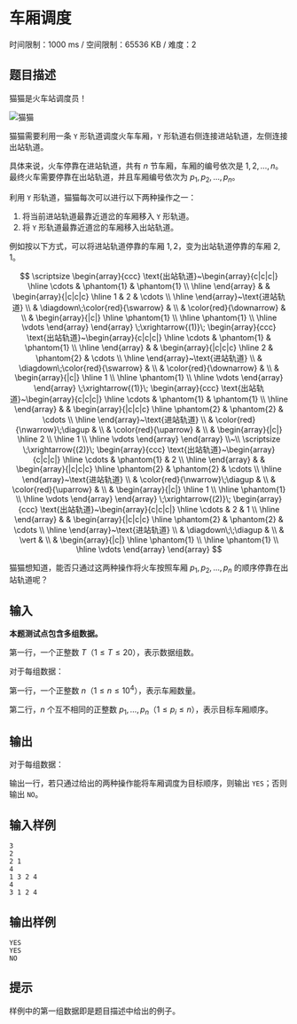 # 车厢调度

时间限制：1000 ms / 空间限制：65536 KB / 难度：2

## 题目描述

猫猫是火车站调度员！

![猫猫](https://cdn.luogu.com.cn/upload/image_hosting/2mht8kfz.png)

猫猫需要利用一条 `Y` 形轨道调度火车车厢，`Y` 形轨道右侧连接进站轨道，左侧连接出站轨道。

具体来说，火车停靠在进站轨道，共有 $n$ 节车厢，车厢的编号依次是 $1, 2, \dots, n$。最终火车需要停靠在出站轨道，并且车厢编号依次为 $p_1, p_2, \dots, p_n$。

利用 `Y` 形轨道，猫猫每次可以进行以下两种操作之一：

1. 将当前进站轨道最靠近道岔的车厢移入 `Y` 形轨道。
2. 将 `Y` 形轨道最靠近道岔的车厢移入出站轨道。

例如按以下方式，可以将进站轨道停靠的车厢 $1, 2$，变为出站轨道停靠的车厢 $2, 1$。

$$
\scriptsize
\begin{array}{ccc}
\text{出站轨道}~\begin{array}{c|c|c|} \hline \cdots & \phantom{1} & \phantom{1} \\ \hline \end{array}
& &
\begin{array}{|c|c|c} \hline 1 & 2 & \cdots \\ \hline \end{array}~\text{进站轨道} \\
& \diagdown\;\color{red}{\swarrow} & \\
& \color{red}{\downarrow} & \\
& \begin{array}{|c|} \hline \phantom{1} \\ \hline \phantom{1} \\ \hline \vdots \end{array}
\end{array}
\;\xrightarrow{(1)}\;
\begin{array}{ccc}
\text{出站轨道}~\begin{array}{c|c|c|} \hline \cdots & \phantom{1} & \phantom{1} \\ \hline \end{array}
& &
\begin{array}{|c|c|c} \hline 2 & \phantom{2} & \cdots \\ \hline \end{array}~\text{进站轨道} \\
& \diagdown\;\color{red}{\swarrow} & \\
& \color{red}{\downarrow} & \\
& \begin{array}{|c|} \hline 1 \\ \hline \phantom{1} \\ \hline \vdots \end{array}
\end{array}
\;\xrightarrow{(1)}\;
\begin{array}{ccc}
\text{出站轨道}~\begin{array}{c|c|c|} \hline \cdots & \phantom{1} & \phantom{1} \\ \hline \end{array}
& &
\begin{array}{|c|c|c} \hline \phantom{2} & \phantom{2} & \cdots \\ \hline \end{array}~\text{进站轨道} \\
& \color{red}{\nwarrow}\;\diagup & \\
& \color{red}{\uparrow} & \\
& \begin{array}{|c|} \hline 2 \\ \hline 1 \\ \hline \vdots \end{array}
\end{array}
\\~\\
\scriptsize
\;\xrightarrow{(2)}\;
\begin{array}{ccc}
\text{出站轨道}~\begin{array}{c|c|c|} \hline \cdots & \phantom{1} & 2 \\ \hline \end{array}
& &
\begin{array}{|c|c|c} \hline \phantom{2} & \phantom{2} & \cdots \\ \hline \end{array}~\text{进站轨道} \\
& \color{red}{\nwarrow}\;\diagup & \\
& \color{red}{\uparrow} & \\
& \begin{array}{|c|} \hline 1 \\ \hline \phantom{1} \\ \hline \vdots \end{array}
\end{array}
\;\xrightarrow{(2)}\;
\begin{array}{ccc}
\text{出站轨道}~\begin{array}{c|c|c|} \hline \cdots & 2 & 1 \\ \hline \end{array}
& &
\begin{array}{|c|c|c} \hline \phantom{2} & \phantom{2} & \cdots \\ \hline \end{array}~\text{进站轨道} \\
& \diagdown\;\;\diagup & \\
& \vert & \\
& \begin{array}{|c|} \hline \phantom{1} \\ \hline \phantom{1} \\ \hline \vdots \end{array}
\end{array}
$$

猫猫想知道，能否只通过这两种操作将火车按照车厢 $p_1, p_2, \dots, p_n$ 的顺序停靠在出站轨道呢？

## 输入

**本题测试点包含多组数据。**

第一行，一个正整数 $T$（$1\leq T\leq 20$），表示数据组数。

对于每组数据：

第一行，一个正整数 $n$（$1\leq n\leq 10^4$），表示车厢数量。

第二行，$n$ 个互不相同的正整数 $p_1, \dots, p_n$（$1\leq p_i\leq n$），表示目标车厢顺序。

## 输出

对于每组数据：

输出一行，若只通过给出的两种操作能将车厢调度为目标顺序，则输出 `YES`；否则输出 `NO`。

## 输入样例

    3
    2
    2 1
    4
    1 3 2 4
    4
    3 1 2 4

## 输出样例

    YES
    YES
    NO

## 提示

样例中的第一组数据即是题目描述中给出的例子。
